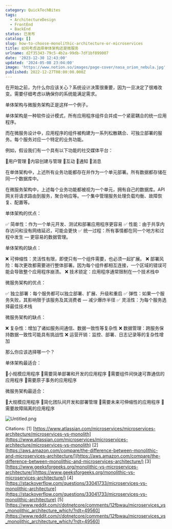 ```yaml
---
category: QuickTechBites
tags:
  - ArchitectureDesign
  - FrontEnd
  - BackEnd
status: 已发布
catalog: []
slug: how-to-choose-monolithic-architecture-or-microservices
title: 如何考虑选择单体架构还是微服务
urlname: d2f35343-79c5-4b2a-99db-7df1bf099007
date: '2023-12-30 12:43:00'
updated: '2024-05-08 23:04:00'
image: 'https://www.notion.so/images/page-cover/nasa_orion_nebula.jpg'
published: 2022-12-27T08:00:00.000Z
---
```


在开始之前，为什么你应该关心？系统设计决策很重要，因为一旦决定了很难改变。需要仔细考虑以确保你的系统能满足需求。


单体架构与微服务架构正是这样一个例子。


单体架构是一种软件设计模式，所有应用程序组件合并成一个紧密耦合的统一应用程序。


而在微服务设计中，应用程序的组件被构建为一系列松散耦合、可独立部署的服务。每个服务对应一个特定的业务功能。


例如，假设我们有一个具有以下功能的社交媒体平台：


🔸用户管理
🔸内容创建与管理
🔸互动
🔸通知
🔸消息


在单体架构中，上述所有业务功能都存在并作为一个单元部署。所有数据都存储在同一个数据库中。


在微服务架构中，上述每个业务功能都被视为一个单元，拥有自己的数据库。API 网关将请求路由到服务，聚合响应等。一个集中管理服务处理负载均衡、故障恢复、配置等。


单体架构的优点：


✅ 简单性：作为一个单元开发、测试和部署应用程序更容易
✅ 性能：由于共享内存访问和没有网络延迟，可能会更快
✅ 统一过程：所有事情都在同一个地方和过程中发生 — 更容易的数据管理。


单体架构的缺点：


❌ 可伸缩性：灵活性有限，即使只有一个组件需要，也必须一起扩展。
❌ 部署风险：每次更改都需要进行整体部署。因为每个组件都相互连接，一个区域的错误可能会导致整个应用程序崩溃。
❌ 技术锁定：应用程序通常限制在一个技术栈中


微服务架构的优点：


✅ 独立部署：每个服务都可以独立部署、扩展、升级和重启
✅ 弹性：如果一个服务失败，其影响限于该服务及其消费者 — 减少爆炸半径
✅ 灵活性：为每个服务选择最佳技术栈


微服务架构的缺点：


❌ 复杂性：增加了诸如服务间通信、数据一致性等复杂性
❌ 数据管理：跨服务保持数据一致性可能具有挑战性
❌ 运营开销：监控、部署、日志记录等的复杂性增加


那么你应该选择哪一个？


单体架构最适合：


🔹小规模应用程序
🔹需要简单部署和开发的应用程序
🔹需要组件间快速可靠通信的应用程序
🔹需要原子事务的应用程序


微服务架构最适合：


🔸大规模应用程序
🔸简化团队间开发和部署管理
🔸需要未来可伸缩性的应用程序
🔸需要故障隔离的应用程序


![Untitled.png](https://prod-files-secure.s3.us-west-2.amazonaws.com/5d24fe63-e567-4804-86f9-9fdc62e13082/8d149051-cc00-4198-a3d7-e00805eb8f9e/Untitled.png?X-Amz-Algorithm=AWS4-HMAC-SHA256&X-Amz-Content-Sha256=UNSIGNED-PAYLOAD&X-Amz-Credential=ASIAZI2LB466SGXLW5SL%2F20250313%2Fus-west-2%2Fs3%2Faws4_request&X-Amz-Date=20250313T213305Z&X-Amz-Expires=3600&X-Amz-Security-Token=IQoJb3JpZ2luX2VjEJX%2F%2F%2F%2F%2F%2F%2F%2F%2F%2FwEaCXVzLXdlc3QtMiJHMEUCIQDYHUx9IwtNSOx07oaYAi0Jo8eOqlwfK69FWfxVd8XvuAIgYdfav98Zjtf5d5NoesnFQscVCFwBbipdj8fWTVC6hkgqiAQI3v%2F%2F%2F%2F%2F%2F%2F%2F%2F%2FARAAGgw2Mzc0MjMxODM4MDUiDJ%2Bo%2BrwHsvHb3w8KdircA%2BEKQ64xrrenCsI1TjzU67t6RS53iw4MnsqO1ibNvj6imPPuA9xfsYGn%2BLoCNlO5m%2BPyuFwlYUf%2FhfUA9a5sdIqcQ2NToEBK2Hq9Jd5T4oxTpIt%2FYui8jhmKp8Yg028frB5PB%2F%2FLm%2BV4VM81Fn6W5wfQZIgtt%2BBJYwHynlWsaYIpzzx%2FfWMDh68C%2BL8OR6i84HRmdJclEDdn%2FNo6GZjhE6mM%2FU%2F6Xz%2B3q3PhmK%2BTixCUJoUxzIGFDzhV%2B50QhZuROUPO9DDFBB3ae1D2V%2B%2BuadBAcWZY46ngJkb90ixP6g8Fa5RfjVAvvEG5%2BC6VlJC1qTAA36T5rIBMtNWtw8r5nUJ7%2BoVsgS5%2B0SB24kg5dAUG76cVLNpb2Sc7DO4Ystljk7j2M2zm%2BTelhJAyScK%2B5wG%2Fky2Uh9UbrWXNlr%2BxjzfCoLLlXZV2PSaxXpHly7nO02qdUHwItF7AK7ykfbK42K6hDG899gtlAQXgFKBhgs9KhIEFJ8Tc1ZKch4S8M5gmCu1qOVVvYMo9N9mIvvddGlhMkQyTP6NeWMJE5qXiliC%2B2zWfJ2nAhL8G51%2B%2Fy2O%2FG8U1rLyEzsJvvjyDWXQUGJlMHoITaJ6HbQy5HbGTyqPzerkpzQ6ZhqbOhvaRMPCSzb4GOqUBJ9NWEGjv8yBNKWk1IL04b6IQ2ElsFatcv6F%2FpHk9zpDiyaCunip%2FPsijfkqFViS%2FP4rjRcUE6aIRrzhBtBv8vqStXpVlCdeaaePM7TWAEmhhQrAJCdCp6kvkeoDAwd61QtwyDoXPOIGgRopgjbPfBzZ1KD8Cu8ke1YqoYgpBe2mF%2B37Lk%2FVE30l9odqR%2Fbauye0BAeCXk674hkTV7byyTh1x1I4c&X-Amz-Signature=a968e12a04006d446a9c45dd0fb3b7094760e00e016cbd5b2f9105389c21cb32&X-Amz-SignedHeaders=host&x-id=GetObject)


Citations:
[1] [https://www.atlassian.com/microservices/microservices-architecture/microservices-vs-monolith](https://www.atlassian.com/microservices/microservices-architecture/microservices-vs-monolith)
[2] [https://aws.amazon.com/compare/the-difference-between-monolithic-and-microservices-architecture/](https://aws.amazon.com/compare/the-difference-between-monolithic-and-microservices-architecture/)
[3] [https://www.geeksforgeeks.org/monolithic-vs-microservices-architecture/](https://www.geeksforgeeks.org/monolithic-vs-microservices-architecture/)
[4] [https://stackoverflow.com/questions/33041733/microservices-vs-monolithic-architecture](https://stackoverflow.com/questions/33041733/microservices-vs-monolithic-architecture)
[5] [https://www.reddit.com/r/dotnetcore/comments/12fbwau/microservices_vs_monolithic_architecture_which/?rdt=49560](https://www.reddit.com/r/dotnetcore/comments/12fbwau/microservices_vs_monolithic_architecture_which/?rdt=49560)

